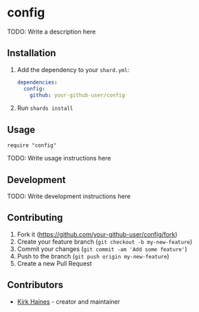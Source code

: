 # config

TODO: Write a description here

## Installation

1. Add the dependency to your `shard.yml`:

   ```yaml
   dependencies:
     config:
       github: your-github-user/config
   ```

2. Run `shards install`

## Usage

```crystal
require "config"
```

TODO: Write usage instructions here

## Development

TODO: Write development instructions here

## Contributing

1. Fork it (<https://github.com/your-github-user/config/fork>)
2. Create your feature branch (`git checkout -b my-new-feature`)
3. Commit your changes (`git commit -am 'Add some feature'`)
4. Push to the branch (`git push origin my-new-feature`)
5. Create a new Pull Request

## Contributors

- [Kirk Haines](https://github.com/your-github-user) - creator and maintainer
